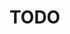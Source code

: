 # TODO
<!-- # Accessibility testing

Accessibility testing is often an afterthought, if done at all. There are an increasingly number of initiatives to improve the accessibility of your web app. In this exercise we will look at one of those initiatives: [axe](https://www.deque.com/axe/).

Note: As is described [HERE](https://playwright.dev/docs/accessibility-testing), creating automated tests to tackle accessibility issues is only part of the solution. Some issues can only be found by manual testing. Read the disclaimer on the provided link to see the recommendations from the Playwright team.

## Exercise: Install the Playwright axe library

- In the terminal at the root of your client folder, type:
```bash
npm i -D @axe-core/playwright
```

## Exercise: Create an accessibility test

You can use [this reference](https://playwright.dev/docs/accessibility-testing#scanning-an-entire-page) throughout the exercise.

- Create a new test file, for example `axe.test.ts`.
- Import `AxeBuilder` from the `@axe-core/playwright` library.
- Navigate to the home page and run the `analyze()` method of the `AxeBuilder`.
- Write an `expect` similar to the one in [this reference link](https://playwright.dev/docs/accessibility-testing#scanning-an-entire-page).

What happens when you run the test?

## Exercise: Fine tuning the accessibility test

There are a quite some accessibility violations reported. Let's see if we can adhere to a specific standard. 

Let's say the requirement of our web app is to be [WCAG 2 Level A](https://www.w3.org/WAI/WCAG2AA-Conformance) compliant.

- Change your test to only run the analysis for this requirement.
- Run your test.

What is the outcome? How many violations do you see?

## Bonus Exercise: Minimize accessibility violations

- Try to solve some of the accessibility issues. How many can you solve?

TIP: Check out the `axe Accessibility Linter` by `Deque Systems` extension for VSCode. -->